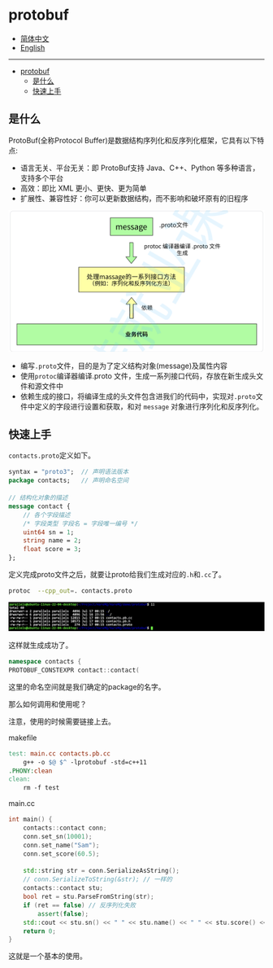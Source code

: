 # protobuf

- [简体中文](./proto.md)
- [English](./proto-en.md)

***
- [protobuf](#protobuf)
  - [是什么](#是什么)
  - [快速上手](#快速上手)

## 是什么

ProtoBuf(全称Protocol Buffer)是数据结构序列化和反序列化框架，它具有以下特点:
- 语言无关、平台无关：即 ProtoBuf支持 Java、C++、Python 等多种语言，支持多个平台
- 高效：即比 XML 更小、更快、更为简单
- 扩展性、兼容性好：你可以更新数据结构，而不影响和破坏原有的旧程序

![](./assets/1.png)

- 编写`.proto`文件，目的是为了定义结构对象(message)及属性内容
- 使用`protoc`编译器编译.proto 文件，生成一系列接口代码，存放在新生成头文件和源文件中
- 依赖生成的接口，将编译生成的头文件包含进我们的代码中，实现对`.proto`文件中定义的字段进行设置和获取，和对 `message` 对象进行序列化和反序列化。

## 快速上手

`contacts.proto`定义如下。
```proto
syntax = "proto3";  // 声明语法版本
package contacts;   // 声明命名空间

// 结构化对象的描述
message contact {
    // 各个字段描述
    /* 字段类型 字段名 = 字段唯一编号 */
    uint64 sn = 1;
    string name = 2;
    float score = 3;
};
```

定义完成proto文件之后，就要让proto给我们生成对应的`.h`和`.cc`了。

```sh
protoc  --cpp_out=. contacts.proto
```

![](./assets/2.png)

这样就生成成功了。

```cpp
namespace contacts {
PROTOBUF_CONSTEXPR contact::contact(
```
这里的命名空间就是我们确定的package的名字。

那么如何调用和使用呢？

注意，使用的时候需要链接上去。

makefile
```makefile
test: main.cc contacts.pb.cc
	g++ -o $@ $^ -lprotobuf -std=c++11
.PHONY:clean
clean:
	rm -f test
```

main.cc
```cpp
int main() {
    contacts::contact conn;
    conn.set_sn(10001);
    conn.set_name("Sam");
    conn.set_score(60.5);

    std::string str = conn.SerializeAsString();
    // conn.SerializeToString(&str); // 一样的
    contacts::contact stu;
    bool ret = stu.ParseFromString(str);
    if (ret == false) // 反序列化失败
        assert(false);
    std::cout << stu.sn() << " " << stu.name() << " " << stu.score() << std::endl;
    return 0;
}
```
这就是一个基本的使用。